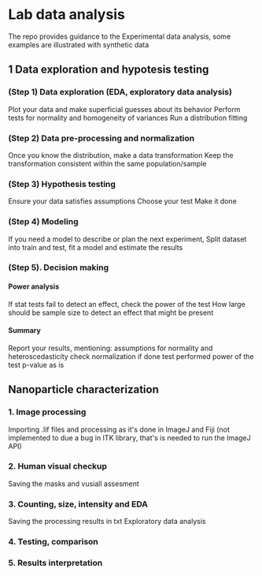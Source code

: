 # Lab data analysis

The repo provides guidance to the Experimental data analysis, some examples are illustrated with synthetic data

## 1 Data exploration and hypotesis testing

### (Step 1) Data exploration (EDA, exploratory data analysis)
Plot your data and make superficial guesses about its behavior
Perform tests for normality and homogeneity of variances 
Run a distribution fitting

### (Step 2) Data pre-processing and normalization
Once you know the distribution, make a data transformation
Keep the transformation consistent within the same population/sample

### (Step 3) Hypothesis testing
Ensure your data satisfies assumptions
Choose your test
Make it done

### (Step 4) Modeling
If you need a model to describe or plan the next experiment, 
Split dataset into train and test, fit a model and estimate the results

### (Step 5). Decision making

#### Power analysis
If stat tests fail to detect an effect, check the power of the test
How large should be sample size to detect an effect that might be present

#### Summary
Report your results, mentioning:
assumptions for normality and heteroscedasticity check
normalization if done
test performed
power of the test
p-value as is

## Nanoparticle characterization

### 1. Image processing 
Importing .lif files and processing as it's done in ImageJ and Fiji (not implemented to due a bug in ITK library, that's is needed to run the  ImageJ API)

### 2. Human visual checkup
Saving the masks and vusiall assesment

### 3. Counting, size, intensity and EDA
Saving the processing results in txt
Exploratory data analysis

### 4. Testing, comparison

### 5. Results interpretation

